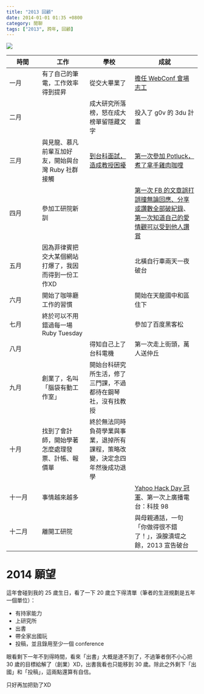 ```yaml
---
title: "2013 回顧"
date: 2014-01-01 01:35 +0800
category: 閒聊
tags: ["2013", 跨年, 回顧]
---
```


![](/images/firework.jpg)

<table>
  <thead>
    <tr>
      <th style="width: 70px;">時間</th>
      <th>工作</th>
      <th>學校</th>
      <th>成就</th>
    </tr>
  </thead>
  <tbody>
    <tr>
      <td>一月</td>
      <td>有了自己的筆電，工作效率得到提昇</td>
      <td>從交大畢業了</td>
      <td><a href="/2013/01/15/webconf-2013-feedback/">擔任 WebConf 會場志工</a></td>
    </tr>
    <tr>
      <td>二月</td>
      <td></td>
      <td>成大研究所落榜，怒在成大榜單留隱藏文字</td>
      <td>投入了 g0v 的 3du 計畫</td>
    </tr>
    <tr>
      <td>三月</td>
      <td>與見龍、慕凡前輩互加好友，開始與台灣 Ruby 社群接觸</td>
      <td><a href="/2013/03/22/the-interview-in-ntust/">到台科面試，造成教授困擾</a></td>
      <td><a href="/2013/04/01/potluck/">第一次參加 Potluck，煮了拿手雞肉咖哩</a></td>
    </tr>
    <tr>
      <td>四月</td>
      <td>參加工研院新訓</td>
      <td></td>
      <td><a href="https://www.facebook.com/photo.php?fbid=10151438292407620&set=a.356536787619.157727.714547619&type=1">第一次 FB 的文章誤打誤撞無論回應、分享或讚數全部破紀錄</a>、<a href="https://www.facebook.com/photo.php?fbid=10151432152452620&set=a.356536787619.157727.714547619&type=1">第一次知道自己的愛情觀可以受到他人讚賞</a></td>
    </tr>
    <tr>
      <td>五月</td>
      <td>因為菲律賓把交大某個網站打爆了，我因而得到一份工作XD</td>
      <td></td>
      <td>北橫自行車兩天一夜破台</td>
    </tr>
    <tr>
      <td>六月</td>
      <td>開始了咖啡廳工作的習慣</td>
      <td></td>
      <td>開始在天龍國中和區住下</td>
    </tr>
    <tr>
      <td>七月</td>
      <td>終於可以不用錯過每一場 Ruby Tuesday</td>
      <td></td>
      <td>參加了百度黑客松</td>
    </tr>
    <tr>
      <td>八月</td>
      <td></td>
      <td>得知自己上了台科電機</td>
      <td>第一次走上街頭，萬人送仲丘</td>
    </tr>
    <tr>
      <td>九月</td>
      <td>創業了，名叫「腦袋有動工作室」</td>
      <td>開始台科研究所生活，修了三門課，不過都待在鋼琴社，沒有找教授</td>
      <td></td>
    </tr>
    <tr>
      <td>十月</td>
      <td>找到了會計師，開始學著怎麼處理發票、計帳、報價單</td>
      <td>終於無法同時負荷學業與事業，退掉所有課程，策略改變，決定念四年然後成功退學</td>
      <td></td>
    </tr>
    <tr>
      <td>十一月</td>
      <td>事情越來越多</td>
      <td></td>
      <td><a href="https://www.facebook.com/photo.php?fbid=693878150624926&set=t.714547619&type=3&theater">Yahoo Hack Day 冠軍</a>、第一次上廣播電台：科技 98</td>
    </tr>
    <tr>
      <td>十二月</td>
      <td>離開工研院</td>
      <td></td>
      <td>與母親通話，一句「你做得很不錯了！」，淚腺潰堤之餘，2013 宣告破台</td>
    </tr>
  </tbody>
</table>

# 2014 願望

這年會碰到我的 25 歲生日，看了一下 20 歲立下得清單（筆者的生涯規劃是五年一個單位）：

* 有持家能力
* 上研究所
* 出書
* 帶全家出國玩
* 投稿，並且錄用至少一個 conference

眼看剩下一年不到得時間，看來「出書」大概是達不到了，不過筆者倒不小心把 30 歲的目標給解了（創業）XD，出書我看也只能移到 30 歲。除此之外剩下「出國」和「投稿」，這兩點還算有自信。

只好再加把勁了XD
